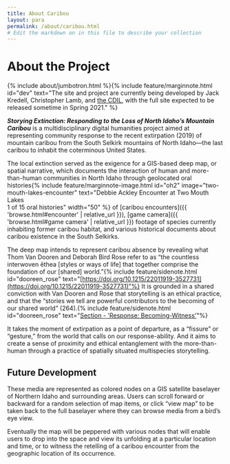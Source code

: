 ```yaml
---
title: About Caribou
layout: para
permalink: /about/caribou.html
# Edit the markdown on in this file to describe your collection
---
```


# About the Project

{% include about/jumbotron.html %}{% include feature/marginnote.html id="dev" text="The site and project are currently being developed by Jack Kredell, Christopher Lamb, and [the CDIL](https://cdil.lib.uidaho.edu/), with the full site expected to be released sometime in Spring 2021." %} 

***Storying Extinction: Responding to the Loss of North Idaho’s Mountain Caribou*** is a multidisciplinary digital humanities project aimed at representing community response to the recent extirpation (2019) of mountain caribou from the South Selkirk mountains of North Idaho—the last caribou to inhabit the coterminous United States.

The local extinction served as the exigence for a GIS-based deep map, or spatial narrative, which documents the interaction of human and more-than-human communities in North Idaho through geolocated oral histories{% include feature/marginnote-image.html id="oh2" image="two-mouth-lakes-encounter" text="Debbie Ackley Encounter at Two Mouth Lakes <br> 1 of 15 oral histories" width="50" %} of [caribou encounters]({{ 'browse.html#encounter' | relative_url }}), [game camera]({{ 'browse.html#game camera' | relative_url }}) footage of species currently inhabiting former caribou habitat, and various historical documents about caribou existence in the South Selkirks. 

The deep map intends to represent caribou absence by revealing what Thom Van Dooren and Deborah Bird Rose refer to as “the countless interwoven ēthea [styles or ways of life] that together comprise the foundation of our [shared] world.”{% include feature/sidenote.html id="dooreen_rose" text="[https://doi.org/10.1215/22011919-3527731](https://doi.org/10.1215/22011919-3527731)"%} It is grounded in a shared conviction with Van Dooren and Rose that storytelling is an ethical practice, and that the “stories we tell are powerful contributors to the becoming of our shared world” (264).{% include feature/sidenote.html id="dooreen_rose" text="[Section - 'Response: Becoming-Witness'](https://read.dukeupress.edu/environmental-humanities/article/8/1/77/61701/Lively-EthographyStorying-Animist-Worlds#725308)"%}

It takes the moment of extirpation as a point of departure, as a “fissure” or “gesture,” from the world that calls on our response-ability. And it aims to create a sense of proximity and ethical entanglement with the more-than-human through a practice of spatially situated multispecies storytelling.


## Future Development

These media are represented as colored nodes on a GIS satellite baselayer of Northern Idaho and surrounding areas. 
Users can scroll forward or backward for a random selection of map items, or click “view map” to be taken back to the full baselayer where they can browse media from a bird’s eye view. 

Eventually the map will be peppered with various nodes that will enable users to drop into the space and view its unfolding at a particular location and time, or to witness the retelling of a caribou encounter from the geographic location of its occurrence.
